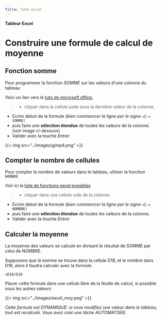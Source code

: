 ```yaml
---
Title: Tuto Excel
---
```


**Tableur Excel**

# Construire une formule de calcul de moyenne

## Fonction somme
Pour programmer la fonction *SOMME* sur les valeurs d'une colonne du tableau

Voici un lien vers le [tuto de microsoft office.](https://support.microsoft.com/fr-fr/office/somme-somme-fonction-043e1c7d-7726-4e80-8f32-07b23e057f89)

> * cliquer dans la cellule juste sous la dernière valeur de la colonne. 
* Ecrire debut de la formule (*bien commencer la ligne par le signe `=`*): `= SOMME(` 
* puis faire une **sélection étendue** de toutes les valeurs de la colonne. (*voir image ci-dessous*)
* Valider avec la touche *Entrer*


{{< img src="../images/gimp4.png" >}}

## Compter le nombre de cellules
Pour compter le nombre de valeurs dans le tableau, utiliser la fonction `NOMBRE`

Voir ici la [liste de fonctions excel possibles](https://support.microsoft.com/fr-fr/office/m%C3%A9thodes-de-comptage-des-cellules-dans-une-plage-de-donn%C3%A9es-dans-excel-3e0b3b7a-e0e4-478a-a940-889400120072#:~:text=S%C3%A9lectionnez%20la%20cellule%20dans%20laquelle,les%20cellules%20contenant%20des%20nombres.)

> * cliquer dans une cellule vide de la colonne. 
* Ecrire debut de la formule (*bien commencer la ligne par le signe `=`*): `= NOMBRE(` 
* puis faire une **sélection étendue** de toutes les valeurs de la colonne.
* Valider avec la touche *Entrer*

## Calculer la moyenne
La moyenne des valeurs se calcule en divisant le résultat de SOMME par celui de NOMBRE. 

Supposons que la somme se trouve dans la cellule D18, et le nombre dans D19, alors il faudra calculer avec la formule:

`=D18/D19`

Placer cette formule dans une cellule libre de la feuille de calcul, si possible sous les autres valeurs

{{< img src="../images/excel_moy.png" >}}

*Cette formule est DYNAMIQUE: si vous modifiez une valeur dans le tableau, tout est recalculé. Vous avez créé une tâche AUTOMATISEE.*